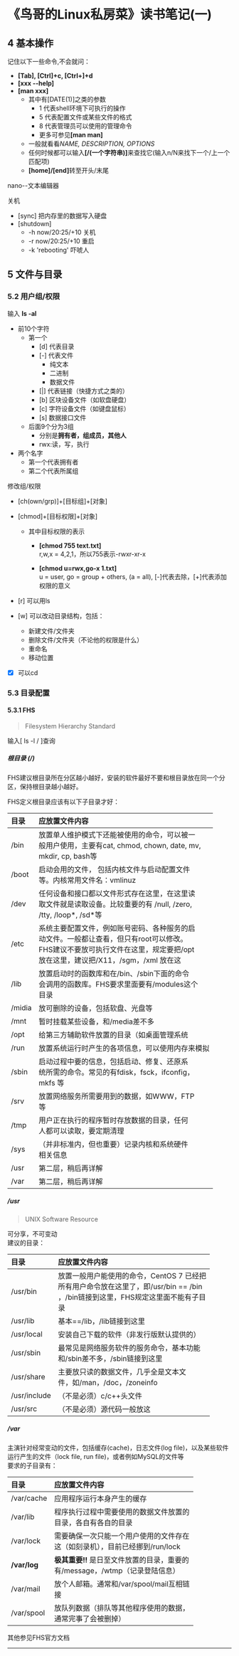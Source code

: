 # 《鸟哥的Linux私房菜》读书笔记(一)

## 4 基本操作

记住以下一些命令,不会就问：

- <b>[Tab], [Ctrl]+c, [Ctrl+]+d  
- [xxx --help]  
- [man xxx]</b>
  - 其中有[DATE(1)]之类的参数
    - 1 代表shell环境下可执行的操作
    - 5 代表配置文件或某些文件的格式
    - 8 代表管理员可以使用的管理命令
    - 更多可参见<b>[man man]</b>
  - 一般就看看*NAME, DESCRIPTION, OPTIONS*
  - 任何时候都可以输入<b>[/(一个字符串)]</b>来查找它(输入n/N来找下一个/上一个匹配项)
  - <b>[home]/[end]</b>转至开头/末尾

nano--文本编辑器

关机  

- [sync] 把内存里的数据写入硬盘
- [shutdown]
  - -h now/20:25/+10 关机
  - -r now/20:25/+10 重启
  - -k 'rebooting' 吓唬人

## 5 文件与目录

### 5.2 用户组/权限

输入 **ls -al**  

- 前10个字符
  - 第一个
    - [d] 代表目录
    - [-] 代表文件
      - 纯文本
      - 二进制
      - 数据文件
    - [|] 代表链接（快捷方式之类的）
    - [b] 区块设备文件（如软盘硬盘）
    - [c] 字符设备文件（如键盘鼠标）
    - [s] 数据接口文件
  - 后面9个分为3组
    - 分别是**拥有者，组成员，其他人**
    - rwx:读，写，执行
- 两个名字
  - 第一个代表拥有者
  - 第二个代表所属组
  
修改组/权限

- [ch(own/grp)]+[目标组]+[对象]
- [chmod]+[目标权限]+[对象]
  - 其中目标权限的表示
    - <b>[chmod 755 text.txt]</b>  
      r,w,x = 4,2,1，所以755表示-rwxr-xr-x

    - <b>[chmod u=rwx,go-x 1.txt]</b>  
      u = user, go = group + others, (a = all), [-]代表去除，[+]代表添加  
权限的意义

- [r] 可以用ls
- [w] 可以改动目录结构，包括：
  - 新建文件/文件夹
  - 删除文件/文件夹（不论他的权限是什么）
  - 重命名
  - 移动位置
- [x] 可以cd

### 5.3 目录配置

#### 5.3.1 FHS

> Filesystem Hierarchy Standard

输入[ ls -l / ]查询  

##### 根目录 (/)

FHS建议根目录所在分区越小越好，安装的软件最好不要和根目录放在同一个分区，保持根目录越小越好。  

FHS定义根目录应该有以下子目录才好：  

| 目录   | 应放置文件内容 |
| :----- | :---------- |
| /bin   | 放置单人维护模式下还能被使用的命令，可以被一<br>般用户使用，主要有cat, chmod, chown, date, mv, <br>mkdir, cp, bash等 |
| /boot  | 启动会用的文件， 包括内核文件与启动配置文件<br>等。内核常用文件名：vmlinuz   |
| /dev   | 任何设备和接口都以文件形式存在这里，在这里读<br>取文件就是读取设备。比较重要的有 /null, /zero,<br> /tty, /loop\*, /sd\*等  |
| /etc   | 系统主要配置文件，例如账号密码、各种服务的启<br>动文件。一般都让查看，但只有root可以修改。<br>FHS建议不要放可执行文件在这里，规定要把/opt<br>放在这里，建议把/X11，/sgm，/xml 放在这 |
| /lib   | 放置启动时的函数库和在/bin、/sbin下面的命令<br>会调用的函数库。FHS要求里面要有/modules这个<br>目录  |
| /midia | 放可删除的设备，包括软盘、光盘等  |
| /mnt | 暂时挂载某些设备，和/media差不多  |
| /opt | 给第三方辅助软件放置的目录（如桌面管理系统   |
| /run | 放置系统运行时产生的各项信息，可以使用内存来模拟|
| /sbin| 启动过程中要的信息，包括启动、修复、还原系<br>统所需的命令。常见的有fdisk，fsck，ifconfig，<br>mkfs 等  |
| /srv | 放置网络服务所需要用到的数据，如WWW，FTP<br>等  |
| /tmp | 用户正在执行的程序暂时存放数据的目录，任何<br>人都可以读取，要定期清理 |
| /sys | （并非标准内，但也重要）记录内核和系统硬件<br>相关信息 |
| /usr | 第二层，稍后再详解|
| /var | 第二层，稍后再详解|

##### /usr

> UNIX Software Resource

可分享，不可变动  
建议的目录：  

| 目录  | 应放置文件内容|
| :------ | :------- |
| /usr/bin     | 放置一般用户能使用的命令，CentOS 7 已经把<br>所有用户命令放在这里了，即/usr/bin == /bin <br>，/bin链接到这里，FHS规定这里面不能有子目<br>录 |
| /usr/lib     | 基本==/lib，/lib链接到这里  |
| /usr/local   | 安装自己下载的软件（非发行版默认提供的）  |
| /usr/sbin    | 最常见是网络服务软件的服务命令，基本功能<br>和/sbin差不多，/sbin链接到这里   |
| /usr/share   | 主要放只读的数据文件，几乎全是文本文<br>件，如/man，/doc，/zoneinfo   |
| /usr/include | （不是必须）c/c++头文件     |
| /usr/src     | （不是必须）源代码一般放这  |

##### /var

主演针对经常变动的文件，包括缓存(cache)，日志文件(log file)，以及某些软件运行产生的文件（lock file, run file)，或者例如MySQL的文件等  
要求的子目录有：  

| 目录  | 应放置文件内容    |
| :-------- | :----- |
| /var/cache   | 应用程序运行本身产生的缓存      |
| /var/lib  | 程序执行过程中需要使用的数据文件放置的<br>目录，各自有各自的目录   |
| /var/lock | 需要确保一次只能一个用户使用的文件存在<br>这（如刻录机），目前已经挪到/run/lock  |
| **/var/log** | **极其重要!!** 是日至文件放置的目录，重要的<br>有/message，/wtmp（记录登陆信息） |
| /var/mail  | 放个人邮箱。通常和/var/spool/mail互相链<br>接 |
| /var/spool | 放队列数据（排队等其他程序使用的数据，<br>通常完事了会被删掉）  |

其他参见FHS官方文档  

---